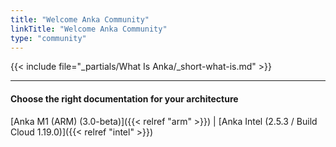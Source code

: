 ```yaml
---
title: "Welcome Anka Community"
linkTitle: "Welcome Anka Community"
type: "community"
---
```


{{< include file="_partials/What Is Anka/_short-what-is.md" >}}

---

#### Choose the right documentation for your architecture

[Anka M1 (ARM) (3.0-beta)]({{< relref "arm" >}}) | [Anka Intel (2.5.3 / Build Cloud 1.19.0)]({{< relref "intel" >}})